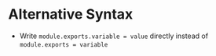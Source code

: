 # Alternative Syntax

- Write `module.exports.variable = value` directly instead of `module.exports = variable`
